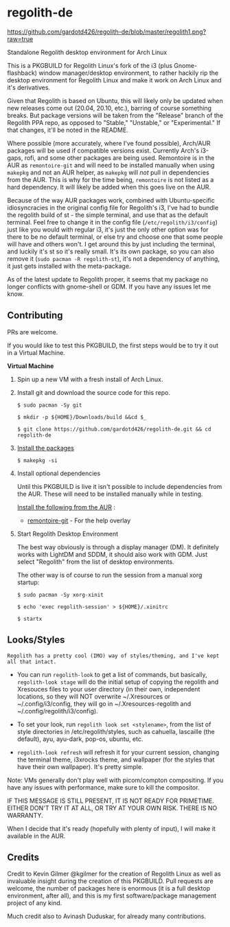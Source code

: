 # regolith-de

https://github.com/gardotd426/regolith-de/blob/master/regolith1.png?raw=true

Standalone Regolith desktop environment for Arch Linux

This is a PKGBUILD for Regolith Linux's fork of the i3 (plus Gnome-flashback) window manager/desktop environment, to rather hackily rip the desktop environment for Regolith Linux and make it work on Arch Linux and it's derivatives. 

Given that Regolith is based on Ubuntu, this will likely only be updated when new releases come out (20.04, 20.10, etc.), barring of course something breaks. But package versions will be taken from the "Release" branch of the Regolith PPA repo, as opposed to "Stable," "Unstable," or "Experimental." If that changes, it'll be noted in the README.

Where possible (more accurately, where I've found possible), Arch/AUR packages will be used if compatible versions exist. Currently Arch's i3-gaps, rofi, and some other packages are being used. Remontoire is in the AUR as `remontoire-git` and will need to be installed manually when using `makepkg` and not an AUR helper, as `makepkg` will *not* pull in dependencies from the AUR. This is why for the time being, `remontoire` is not listed as a hard dependency. It will likely be added when this goes live on the AUR. 

Because of the way AUR packages work, combined with Ubuntu-specific idiosyncracies in the original config file for Regolith's i3, I've had to bundle the regolith build of st - the simple terminal, and use that as the default terminal. Feel free to change it in the config file (`/etc/regolith/i3/config`) just like you would with regular i3, it's just the only other option was for there to be no default terminal, or else try and choose one that some people will have and others won't. I get around this by just including the terminal, and luckily it's st so it's really small. It's its own package, so you can also remove it (`sudo pacman -R regolith-st`), it's not a dependency of anything, it just gets installed with the meta-package. 

As of the latest update to Regolith proper, it seems that my package no longer conflicts with gnome-shell or GDM. If you have any issues let me know. 

## Contributing

PRs are welcome.

If you would like to test this PKGBUILD, the first steps would be to try it out in a Virtual Machine.

**Virtual Machine**

1. Spin up a new VM with a fresh install of Arch Linux.

2. Install git and download the source code for this repo.

    ```
    $ sudo pacman -Sy git
    
    $ mkdir -p ${HOME}/Downloads/build &&cd $_

    $ git clone https://github.com/gardotd426/regolith-de.git && cd regolith-de
    ```

4. [Install the packages](https://wiki.archlinux.org/index.php/Arch_User_Repository#Installing_and_upgrading_packages)

    ```
    $ makepkg -si
    ```
5. Install optional dependencies

    Until this PKGBUILD is live it isn't possible to include dependencies from the AUR. These will need to be installed manually while in testing.

    [Install the following from the AUR](https://wiki.archlinux.org/index.php/Arch_User_Repository#Installing_and_upgrading_packages) :
    - [remontoire-git](https://aur.archlinux.org/packages/remontoire-git/) - For the help overlay

6. Start Regolith Desktop Environment

    The best way obviously is through a display manager (DM). It definitely works with LightDM and SDDM, it should also work with GDM. Just select "Regolith" from the list of desktop environments.

    The other way is of course to run the session from a manual xorg startup:

    ```
    $ sudo pacman -Sy xorg-xinit

    $ echo 'exec regolith-session' > ${HOME}/.xinitrc

    $ startx
    ```

## Looks/Styles

    Regolith has a pretty cool (IMO) way of styles/theming, and I've kept all that intact. 
    
 - You can run `regolith-look` to get a list of commands, but basically, `regolith-look stage` will do the initial setup of copying the regolith and Xresouces files to your user directory (in their own, independent locations, so they will NOT overwrite ~/.Xresources or ~/.config/i3/config, they will go in ~/.Xresources-regolith and ~/.config/regolith/i3/config). 
    
 - To set your look, run `regolith look set <stylename>`, from the list of style directories in /etc/regolith/styles, such as cahuella, lascaille (the default), ayu, ayu-dark, pop-os, ubuntu, etc.
 
 - `regolith-look refresh` will refresh it for your current session, changing the terminal theme, i3xrocks theme, and wallpaper (for the styles that have their own wallpaper). It's pretty simple. 

Note: VMs generally don't play well with picom/compton compositing. If you have any issues with performance, make sure to kill the compositor.

IF THIS MESSAGE IS STILL PRESENT, IT IS NOT READY FOR PRIMETIME. EITHER DON'T TRY IT AT ALL, OR TRY AT YOUR OWN RISK. THERE IS NO WARRANTY.

When I decide that it's ready (hopefully with plenty of input), I will make it available in the AUR. 


## Credits

Credit to Kevin Gilmer @kgilmer for the creation of Regolith Linux as well as invaluable insight during the creation of this PKGBUILD. 
Pull requests are welcome, the number of packages here is enormous (it is a full desktop environment, after all), and this is my first software/package management project of any kind. 

Much credit also to Avinash Duduskar, for already many contributions. 
